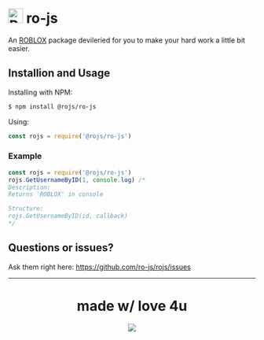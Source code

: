 # <img src="https://doy2mn9upadnk.cloudfront.net/uploads/default/original/4X/0/e/e/0eeeb19633422b1241f4306419a0f15f39d58de9.png" alt="ROBLOX" width="30"/> ro-js

An [ROBLOX](https://roblox.com) package devileried for you to make your hard work a little bit easier.
## Installion and Usage
Installing with NPM:
```bash
$ npm install @rojs/ro-js
```
Using:
```js
const rojs = require('@rojs/ro-js')
```
### Example
```js
const rojs = require('@rojs/ro-js')
rojs.GetUsernameByID(1, console.log) /* 
Description:
Returns 'ROBLOX' in console

Structure:
rojs.GetUsernameByID(id, callback)
*/
```
## Questions or issues?
Ask them right here: https://github.com/ro-js/rojs/issues

------------------
<div align="center">
  <h1>made w/ love 4u</h1>
  <img src="https://avatars.githubusercontent.com/u/81084648?s=48&v=4">
</div>

